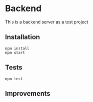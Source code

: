 # Backend
This is a backend server as a test project

## Installation
```
npm install
npm start
```

## Tests
```
npm test
```

## Improvements
